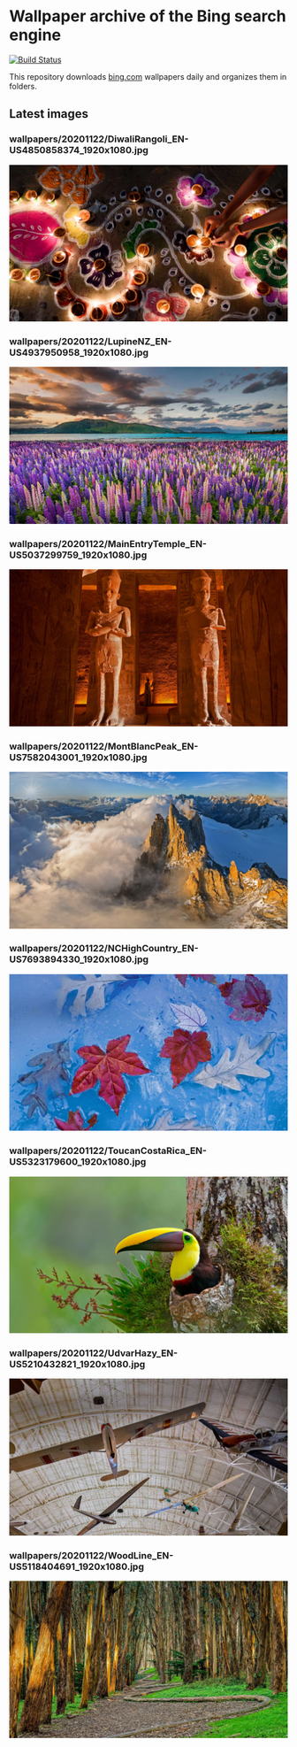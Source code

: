 # Wallpaper archive of the Bing search engine

[![Build Status](https://travis-ci.org/kijart/bing-daily-images-dl.svg?branch=wallpapers)](https://travis-ci.org/kijart/bing-daily-images-dl)

This repository downloads [bing.com](https://www.bing.com) wallpapers daily and organizes them in folders.

## Latest images

<!-- Wallpapers -->

### wallpapers/20201122/DiwaliRangoli_EN-US4850858374_1920x1080.jpg

![wallpapers/20201122/DiwaliRangoli_EN-US4850858374_1920x1080.jpg](wallpapers/20201122/DiwaliRangoli_EN-US4850858374_1920x1080.jpg)

### wallpapers/20201122/LupineNZ_EN-US4937950958_1920x1080.jpg

![wallpapers/20201122/LupineNZ_EN-US4937950958_1920x1080.jpg](wallpapers/20201122/LupineNZ_EN-US4937950958_1920x1080.jpg)

### wallpapers/20201122/MainEntryTemple_EN-US5037299759_1920x1080.jpg

![wallpapers/20201122/MainEntryTemple_EN-US5037299759_1920x1080.jpg](wallpapers/20201122/MainEntryTemple_EN-US5037299759_1920x1080.jpg)

### wallpapers/20201122/MontBlancPeak_EN-US7582043001_1920x1080.jpg

![wallpapers/20201122/MontBlancPeak_EN-US7582043001_1920x1080.jpg](wallpapers/20201122/MontBlancPeak_EN-US7582043001_1920x1080.jpg)

### wallpapers/20201122/NCHighCountry_EN-US7693894330_1920x1080.jpg

![wallpapers/20201122/NCHighCountry_EN-US7693894330_1920x1080.jpg](wallpapers/20201122/NCHighCountry_EN-US7693894330_1920x1080.jpg)

### wallpapers/20201122/ToucanCostaRica_EN-US5323179600_1920x1080.jpg

![wallpapers/20201122/ToucanCostaRica_EN-US5323179600_1920x1080.jpg](wallpapers/20201122/ToucanCostaRica_EN-US5323179600_1920x1080.jpg)

### wallpapers/20201122/UdvarHazy_EN-US5210432821_1920x1080.jpg

![wallpapers/20201122/UdvarHazy_EN-US5210432821_1920x1080.jpg](wallpapers/20201122/UdvarHazy_EN-US5210432821_1920x1080.jpg)

### wallpapers/20201122/WoodLine_EN-US5118404691_1920x1080.jpg

![wallpapers/20201122/WoodLine_EN-US5118404691_1920x1080.jpg](wallpapers/20201122/WoodLine_EN-US5118404691_1920x1080.jpg)

